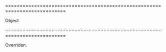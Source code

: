 ===========================================================================
<!--type-->Object<!--/type-->
===========================================================================

<!--shortDescription-->
Overriden.
<!--/shortDescription-->

<!--fullDescription-->

<!--/fullDescription-->